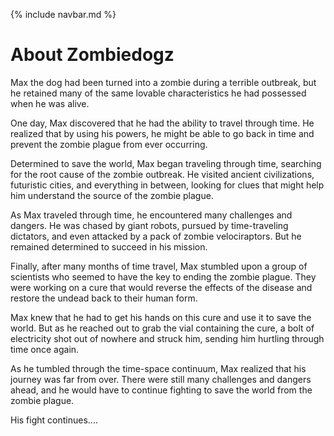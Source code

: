  {% include navbar.md %}

# About Zombiedogz

Max the dog had been turned into a zombie during a terrible outbreak, but he retained many of the same lovable characteristics he had possessed when he was alive.

One day, Max discovered that he had the ability to travel through time. He realized that by using his powers, he might be able to go back in time and prevent the zombie plague from ever occurring.

Determined to save the world, Max began traveling through time, searching for the root cause of the zombie outbreak. He visited ancient civilizations, futuristic cities, and everything in between, looking for clues that might help him understand the source of the zombie plague.

As Max traveled through time, he encountered many challenges and dangers. He was chased by giant robots, pursued by time-traveling dictators, and even attacked by a pack of zombie velociraptors. But he remained determined to succeed in his mission.

Finally, after many months of time travel, Max stumbled upon a group of scientists who seemed to have the key to ending the zombie plague. They were working on a cure that would reverse the effects of the disease and restore the undead back to their human form.

Max knew that he had to get his hands on this cure and use it to save the world. But as he reached out to grab the vial containing the cure, a bolt of electricity shot out of nowhere and struck him, sending him hurtling through time once again.

As he tumbled through the time-space continuum, Max realized that his journey was far from over. There were still many challenges and dangers ahead, and he would have to continue fighting to save the world from the zombie plague.

His fight continues....


